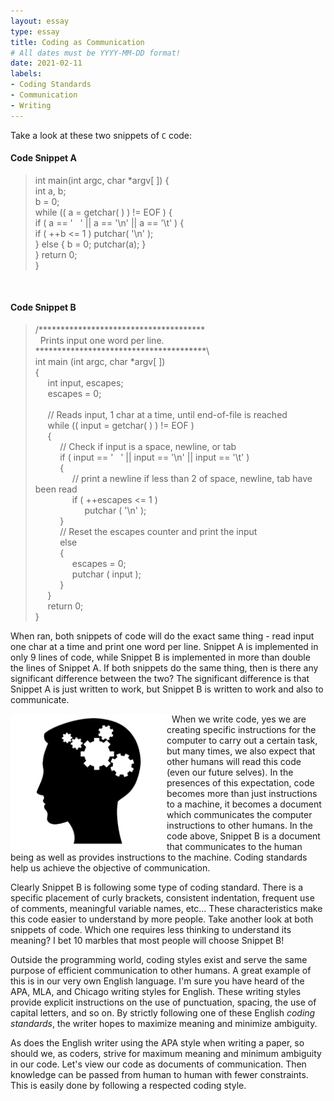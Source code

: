 ```yaml
---
layout: essay
type: essay
title: Coding as Communication
# All dates must be YYYY-MM-DD format!
date: 2021-02-11
labels:
- Coding Standards
- Communication
- Writing
---
```


Take a look at these two  snippets of `C` code:

#### Code Snippet A

> int main(int argc, char *argv[ ]) {<br>
> int a, b;<br>
> b = 0;<br>
> while (( a = getchar( ) ) != EOF ) {<br>
> if ( a == '&nbsp;&nbsp;&nbsp;' || a == '\n' || a == '\t' ) {<br>
> if ( ++b <= 1 ) putchar( '\n' );<br>
> } else { b = 0; putchar(a); }<br>
> } return 0;<br>
> }

<br>

#### Code Snippet B

> /**************************************<br>
>  &nbsp; Prints input one word per line.<br>
> ***************************************\ <br>
> int main (int argc, char *argv[ ])<br>
> {<br>
> &nbsp;&nbsp;&nbsp;&nbsp; int input, escapes;<br>
> &nbsp;&nbsp;&nbsp;&nbsp; escapes = 0;<br>
> <br>
> &nbsp;&nbsp;&nbsp;&nbsp; // Reads input, 1 char at a time, until end-of-file is reached<br>
> &nbsp;&nbsp;&nbsp;&nbsp; while (( input = getchar( ) ) != EOF )<br>
> &nbsp;&nbsp;&nbsp;&nbsp; {<br>
> &nbsp;&nbsp;&nbsp;&nbsp; &nbsp;&nbsp;&nbsp;&nbsp; // Check if input is a space, newline, or tab <br>
> &nbsp;&nbsp;&nbsp;&nbsp; &nbsp;&nbsp;&nbsp;&nbsp; if ( input == '&nbsp;&nbsp;&nbsp;' || input == '\n' || input == '\t' )<br>
> &nbsp;&nbsp;&nbsp;&nbsp; &nbsp;&nbsp;&nbsp;&nbsp; {<br>
> &nbsp;&nbsp;&nbsp;&nbsp; &nbsp;&nbsp;&nbsp;&nbsp; &nbsp;&nbsp;&nbsp;&nbsp; // print a newline if less than 2 of space, newline, tab have been read<br>
> &nbsp;&nbsp;&nbsp;&nbsp; &nbsp;&nbsp;&nbsp;&nbsp; &nbsp;&nbsp;&nbsp;&nbsp; if ( ++escapes <= 1 )<br>
> &nbsp;&nbsp;&nbsp;&nbsp; &nbsp;&nbsp;&nbsp;&nbsp; &nbsp;&nbsp;&nbsp;&nbsp; &nbsp;&nbsp;&nbsp;&nbsp; putchar ( '\n' );<br>
> &nbsp;&nbsp;&nbsp;&nbsp; &nbsp;&nbsp;&nbsp;&nbsp; }<br>
> &nbsp;&nbsp;&nbsp;&nbsp; &nbsp;&nbsp;&nbsp;&nbsp; // Reset the escapes counter and print the input <br>
> &nbsp;&nbsp;&nbsp;&nbsp; &nbsp;&nbsp;&nbsp;&nbsp; else<br>
> &nbsp;&nbsp;&nbsp;&nbsp; &nbsp;&nbsp;&nbsp;&nbsp; {<br>
> &nbsp;&nbsp;&nbsp;&nbsp; &nbsp;&nbsp;&nbsp;&nbsp; &nbsp;&nbsp;&nbsp;&nbsp; escapes = 0;<br>
> &nbsp;&nbsp;&nbsp;&nbsp; &nbsp;&nbsp;&nbsp;&nbsp; &nbsp;&nbsp;&nbsp;&nbsp; putchar ( input );<br>
> &nbsp;&nbsp;&nbsp;&nbsp; &nbsp;&nbsp;&nbsp;&nbsp; }<br>
> &nbsp;&nbsp;&nbsp;&nbsp; }<br>
> &nbsp;&nbsp;&nbsp;&nbsp; return 0;<br>
> }


When ran, both snippets of code will do the exact same thing - read input one char at a time and print one word per line. 
Snippet A is implemented in only 9 lines of code, while Snippet B is implemented in more than double the lines of Snippet A.
If both snippets do the same thing, then is there any significant difference between the two?
The significant difference is that Snippet A is just written to work, but Snippet B is written to work and also to communicate.

<img style="float: left;" src="../images/gear_head.png" width="250"> &nbsp;
When we write code, yes we are creating specific instructions for the computer to carry out a certain task, but many times, 
we also expect that other humans will read this code (even our future selves). In the presences of this expectation, code 
becomes more than just instructions to a machine, it becomes a document which communicates the computer instructions to other 
humans. In the code above, Snippet B is a document that communicates to the human being as well as provides instructions to 
the machine. Coding standards help us achieve the objective of communication.

Clearly Snippet B is following some type of coding standard. There is a specific placement of curly brackets, consistent
indentation, frequent use of comments, meaningful variable names, etc... These characteristics make this code easier to 
understand by more people. Take another look at both snippets of code. Which one requires less thinking to understand its
meaning? I bet 10 marbles that most people will choose Snippet B!

Outside the programming world, coding styles exist and serve the same purpose of efficient communication to other humans.
A great example of this is in our very own English language. I'm sure you have heard of the APA, MLA, and Chicago writing
styles for English. These writing styles provide explicit instructions on the use of punctuation, spacing, the use of capital
letters, and so on. By strictly following one of these English <em>coding standards</em>, the writer hopes to maximize meaning
and minimize ambiguity.

As does the English writer using the APA style when writing a paper, so should we, as coders, strive for maximum meaning 
and minimum ambiguity in our code. Let's view our code as documents of communication. Then knowledge can be passed from 
human to human with fewer constraints. This is easily done by following a respected coding style.